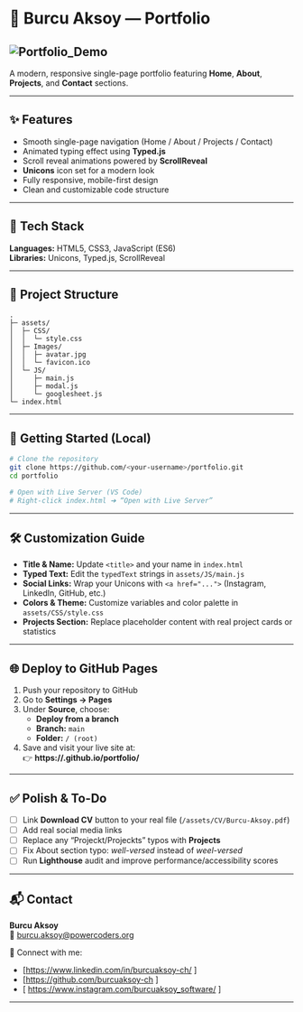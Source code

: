 # 🌟 Burcu Aksoy — Portfolio


## ![Portfolio_Demo](https://github.com/user-attachments/assets/037c5e02-c74a-48ae-a3fd-03906114f63a)


A modern, responsive single-page portfolio featuring **Home**, **About**, **Projects**, and **Contact** sections.



---

## ✨ Features

- Smooth single-page navigation (Home / About / Projects / Contact)
- Animated typing effect using **Typed.js**
- Scroll reveal animations powered by **ScrollReveal**
- **Unicons** icon set for a modern look
- Fully responsive, mobile-first design
- Clean and customizable code structure

---

## 🧰 Tech Stack

**Languages:** HTML5, CSS3, JavaScript (ES6)  
**Libraries:** Unicons, Typed.js, ScrollReveal

---

## 📁 Project Structure

```
.
├─ assets/
│  ├─ CSS/
│  │  └─ style.css
│  ├─ Images/
│  │  ├─ avatar.jpg
│  │  └─ favicon.ico
│  └─ JS/
│     ├─ main.js
│     ├─ modal.js
│     └─ googlesheet.js
└─ index.html
```

---

## 🚀 Getting Started (Local)

```bash
# Clone the repository
git clone https://github.com/<your-username>/portfolio.git
cd portfolio

# Open with Live Server (VS Code)
# Right-click index.html ➔ “Open with Live Server”
```

---

## 🛠️ Customization Guide

- **Title & Name:** Update `<title>` and your name in `index.html`
- **Typed Text:** Edit the `typedText` strings in `assets/JS/main.js`
- **Social Links:** Wrap your Unicons with `<a href="...">` (Instagram, LinkedIn, GitHub, etc.)
- **Colors & Theme:** Customize variables and color palette in `assets/CSS/style.css`
- **Projects Section:** Replace placeholder content with real project cards or statistics

---

## 🌐 Deploy to GitHub Pages

1. Push your repository to GitHub  
2. Go to **Settings → Pages**  
3. Under **Source**, choose:  
   - **Deploy from a branch**  
   - **Branch:** `main`  
   - **Folder:** `/ (root)`  
4. Save and visit your live site at:  
   👉 **https://<your-username>.github.io/portfolio/**

---

## ✅ Polish & To-Do

- [ ] Link **Download CV** button to your real file (`/assets/CV/Burcu-Aksoy.pdf`)
- [ ] Add real social media links
- [ ] Replace any “Projeckt/Projeckts” typos with **Projects**
- [ ] Fix About section typo: *well-versed* instead of *weel-versed*
- [ ] Run **Lighthouse** audit and improve performance/accessibility scores

---

## 📬 Contact

**Burcu Aksoy**  
📧 [burcu.aksoy@powercoders.org](mailto:burcu.aksoy@powercoders.org)

🔗 Connect with me:  

- [https://www.linkedin.com/in/burcuaksoy-ch/ ]  
- [https://github.com/burcuaksoy-ch ] 
- [ https://www.instagram.com/burcuaksoy_software/ ]
---


